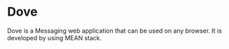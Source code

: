 # Dove
Dove is a Messaging web application that can be used on any browser. It is developed by using MEAN stack.  
